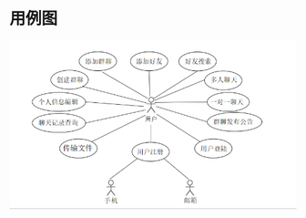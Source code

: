 # 用例图

![用例图](https://github.com/SYSU703/Dashboard/blob/master/images/%E7%94%A8%E4%BE%8B%E5%9B%BE.png?raw=true)
